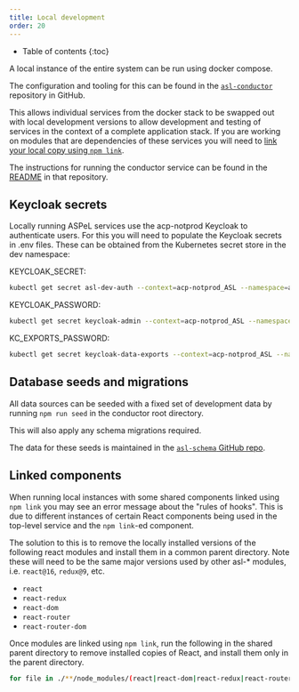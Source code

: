 ```yaml
---
title: Local development
order: 20
---
```


* Table of contents
{:toc}

A local instance of the entire system can be run using docker compose.

The configuration and tooling for this can be found in the [`asl-conductor`](https://github.com/UKHomeOffice/asl-conductor) repository in GitHub.

This allows individual services from the docker stack to be swapped out with local development versions to allow development and testing of services in the context of a complete application stack. If you are working on modules that are dependencies of these services you will need to [link your local copy using `npm link`](#linked-components).  

The instructions for running the conductor service can be found in the [README](https://github.com/UKHomeOffice/asl-conductor/blob/master/README.md) in that repository.

## Keycloak secrets

Locally running ASPeL services use the acp-notprod Keycloak to authenticate users. For this you will need to populate the Keycloak secrets in .env files. These can be obtained from the Kubernetes secret store in the dev namespace:

KEYCLOAK_SECRET:
```bash
kubectl get secret asl-dev-auth --context=acp-notprod_ASL --namespace=asl-dev -o jsonpath='{.data.secret}' | base64 --decode
```
KEYCLOAK_PASSWORD:
```bash
kubectl get secret keycloak-admin --context=acp-notprod_ASL --namespace=asl-dev -o jsonpath='{.data.password}' | base64 --decode
```
KC_EXPORTS_PASSWORD:
```bash
kubectl get secret keycloak-data-exports --context=acp-notprod_ASL --namespace=asl-dev -o jsonpath='{.data.password}' | base64 --decode
```

## Database seeds and migrations

All data sources can be seeded with a fixed set of development data by running `npm run seed` in the conductor root directory.

This will also apply any schema migrations required.

The data for these seeds is maintained in the [`asl-schema` GitHub repo](https://github.com/UKHomeOffice/asl-schema).

## Linked components

When running local instances with some shared components linked using `npm link` you may see an error message about the "rules of hooks". This is due to different instances of certain React components being used in the top-level service and the `npm link`-ed component.

The solution to this is to remove the locally installed versions of the following react modules and install them in a common parent directory. Note these will need to be the same major versions used by other asl-* modules, i.e. `react@16`, `redux@9`, etc.

* `react`
* `react-redux`
* `react-dom`
* `react-router`
* `react-router-dom`

Once modules are linked using `npm link`, run the following in the shared parent directory to remove installed copies of React, and install them only in the parent directory.

```bash
for file in ./**/node_modules/(react|react-dom|react-redux|react-router|react-router-dom); do rm -rf $file; done; npm i;
```
